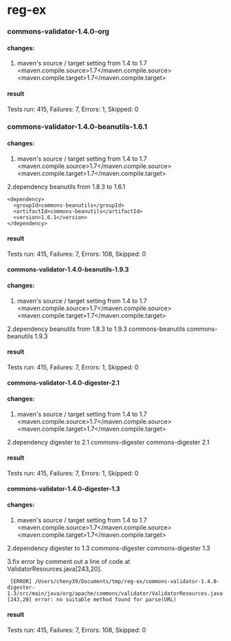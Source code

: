 # reg-ex

### commons-validator-1.4.0-org
#### changes: 
1. maven's source / target setting from 1.4 to 1.7
<maven.compile.source>1.7</maven.compile.source>
<maven.compile.target>1.7</maven.compile.target>

#### result
Tests run: 415, Failures: 7, Errors: 1, Skipped: 0

### commons-validator-1.4.0-beanutils-1.6.1

#### changes: 
1. maven's source / target setting from 1.4 to 1.7
<maven.compile.source>1.7</maven.compile.source>
<maven.compile.target>1.7</maven.compile.target>

2.dependency beanutils from 1.8.3 to 1.6.1

    <dependency>
      <groupId>commons-beanutils</groupId>
      <artifactId>commons-beanutils</artifactId>
      <version>1.6.1</version>
    </dependency>

#### result
Tests run: 415, Failures: 7, Errors: 108, Skipped: 0

#### commons-validator-1.4.0-beanutils-1.9.3

#### changes: 
1. maven's source / target setting from 1.4 to 1.7
<maven.compile.source>1.7</maven.compile.source>
<maven.compile.target>1.7</maven.compile.target>

2.dependency beanutils from 1.8.3 to 1.9.3
    <dependency>
      <groupId>commons-beanutils</groupId>
      <artifactId>commons-beanutils</artifactId>
      <version>1.9.3</version>
    </dependency>
#### result
Tests run: 415, Failures: 7, Errors: 1, Skipped: 0

#### commons-validator-1.4.0-digester-2.1
#### changes: 
1. maven's source / target setting from 1.4 to 1.7
<maven.compile.source>1.7</maven.compile.source>
<maven.compile.target>1.7</maven.compile.target>

2.dependency digester to 2.1
      <groupId>commons-digester</groupId>
      <artifactId>commons-digester</artifactId>
      <version>2.1</version>

#### result
Tests run: 415, Failures: 7, Errors: 1, Skipped: 0

#### commons-validator-1.4.0-digester-1.3
#### changes: 
1. maven's source / target setting from 1.4 to 1.7
<maven.compile.source>1.7</maven.compile.source>
<maven.compile.target>1.7</maven.compile.target>

2.dependency digester to 1.3
      <groupId>commons-digester</groupId>
      <artifactId>commons-digester</artifactId>
      <version>1.3</version>
      
3.fix error by comment out a line of code at ValidatorResources.java[243,20]. 

     [ERROR] /Users/cheny39/Documents/tmp/reg-ex/commons-validator-1.4.0-digester-1.3/src/main/java/org/apache/commons/validator/ValidatorResources.java:[243,20] error: no suitable method found for parse(URL)
#### result
Tests run: 415, Failures: 7, Errors: 108, Skipped: 0

